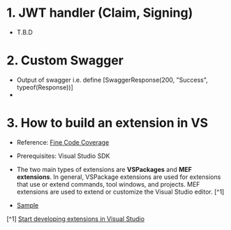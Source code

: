 # 1. JWT handler (Claim, Signing)
- T.B.D

# 2. Custom Swagger
- Output of swagger i.e. define [SwaggerResponse(200, "Success", typeof(Response<Model>))]
- 

# 3. How to build an extension in VS
- Reference: [Fine Code Coverage](https://github.com/FortuneN/FineCodeCoverage)

- Prerequisites: Visual Studio SDK 

- The two main types of extensions are **VSPackages** and **MEF extensions**. In general, VSPackage extensions are used for extensions that use or extend commands, tool windows, and projects. MEF extensions are used to extend or customize the Visual Studio editor. [^1]

- [Sample](https://github.com/Microsoft/VSSDK-Extensibility-Samples)

[^1] [Start developing extensions in Visual Studio](https://learn.microsoft.com/en-us/visualstudio/extensibility/starting-to-develop-visual-studio-extensions?view=vs-2022)



